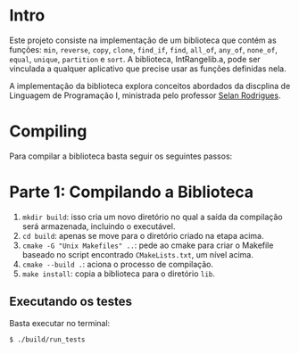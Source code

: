# Intro
Este projeto consiste na implementação de um biblioteca que contém as funções: `min`, `reverse`, `copy`, `clone`, `find_if`, `find`, `all_of`, `any_of`, `none_of`, `equal`, `unique`, `partition` e `sort`. A biblioteca, IntRangelib.a, pode ser vinculada a qualquer aplicativo que precise usar as funções definidas nela.

A implementação da biblioteca explora conceitos abordados da discplina de Linguagem de Programação I, ministrada pelo professor [Selan Rodrigues](https://docente.ufrn.br/2497950/perfil).

# Compiling
Para compilar a biblioteca basta seguir os seguintes passos:

# Parte 1: Compilando a Biblioteca

1. `mkdir build`: isso cria um novo diretório no qual a saída da compilação será armazenada, incluindo o executável.
2. `cd build`: apenas se move para o diretório criado na etapa acima.
3. `cmake -G "Unix Makefiles" ..`: pede ao cmake para criar o Makefile baseado no script encontrado `CMakeLists.txt`, um nível acima.
4. `cmake --build .`: aciona o processo de compilação.
5. `make install`: copia a biblioteca para o diretório `lib`.

## Executando os testes

Basta executar no terminal:

```
$ ./build/run_tests
```
